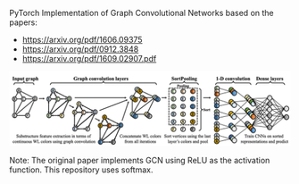 PyTorch Implementation of Graph Convolutional Networks based on the papers:

- https://arxiv.org/pdf/1606.09375
- https://arxiv.org/pdf/0912.3848
- https://arxiv.org/pdf/1609.02907.pdf

![alt text](graph_convolutional_networks.png)

Note: The original paper implements GCN using ReLU as the activation function. This repository uses softmax. 